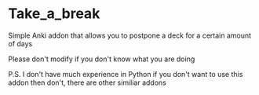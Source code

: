 # Take_a_break
Simple Anki addon that allows you to postpone a deck
for a certain amount of days

Please don't modify if you don't know what you are doing

P.S. I don't have much experience in Python if you don't want to use this addon then don't, there are other similiar addons

